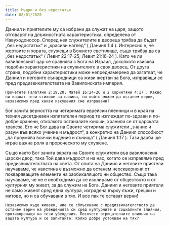 ```yaml
---
title: Мъдри и без недостатък
date: 08/01/2020
---
```


Даниил и приятелите му са избрани да служат на царя, защото отговарят на длъжностната характеристика, определена от Навуходоносор. Според нея служителите в двореца трябва да бъдат „без недостатък“ и „красиви наглед“ ( Даниил 1:4 ). Интересно е, че жертвите и хората, служещи в Божието светилище, също трябва да са „без недостатък“ ( Левит 22:17-25; Левит 21:16-24 ). Като че ли вавилонският цар се сравнява с Бога на Израил, доколкото изисква подобни характеристики на служителите в своя дворец. От друга страна, подобни характеристики може непреднамерено да загатват, че Даниил и неговите сънародници са живи жертви за Бога, изправящи се пред предизвикателствата на Вавилонската империя.

`Прочетете Галатяни 2:19,20; Матей 16:24-26 и 2 Коринтяни 4:17 . Какво ни казват тези стихове за начина, по който можем да останем верни, независимо пред какви изкушения сме изправени?`

Бог зачита верността на четиримата еврейски пленници и в края на техния десетдневен изпитателен период те изглеждат по-здрави и по-добре хранени, отколкото останалите юноши, хранили се от царската трапеза. Ето че Бог дава на Своите четирима служители „знание и разум във всяко учение и мъдрост“, а конкретно на Даниил способност „да проумява всички видения и сънища” ( Даниил 1:17 ). Тази дарба ще играе важна роля в пророческото му служене.

Също както Бог зачита вярата на Своите служители във вавилонския царски двор, така Той дава мъдрост и на нас, когато се изправяме пред предизвикателствата на света. От опита на Даниил и неговите приятели научаваме, че наистина е възможно да останем неосквернени от покваряващите елементи на заобикалящото ни общество. Също така научаваме, че не е необходимо да се изолираме от обществото и от културния му живот, за да служим на Бога. Даниил и неговите приятели не само живеят сред една култура, изградена върху лъжи, грешки и митове, но и са обучавани в тях. И все пак те остават верни!

`Независимо къде живеем, ние се сблъскваме с предизвикателството да останем верни на убежденията си сред културните и социалните влияния, противоречащи на тези убеждения. Посочете отрицателните влияния на вашата култура и се запитайте: Колко добре устоявам на тях?`